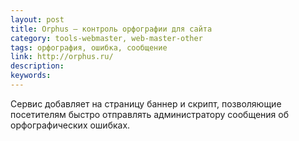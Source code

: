 ```yaml
---
layout: post
title: Orphus — контроль орфографии для сайта
category: tools-webmaster, web-master-other
tags: орфография, ошибка, сообщение
link: http://orphus.ru/
description:
keywords:
---
```


<p>Сервис добавляет на страницу баннер и скрипт, позволяющие посетителям быстро отправлять администратору сообщения об орфографических ошибках.</p>

